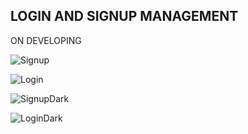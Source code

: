 LOGIN AND SIGNUP MANAGEMENT
-----------------------------------


ON DEVELOPING


![Signup](https://user-images.githubusercontent.com/87264553/145619187-57c4ef4b-3833-4f41-82ff-89354edc00ca.png)



![Login](https://user-images.githubusercontent.com/87264553/145619218-7b5d6cd7-3819-492b-8ffd-7273559d4a0d.png)



![SignupDark](https://user-images.githubusercontent.com/87264553/145619233-7e6f4682-d593-4e40-9300-5e1df68bdefe.png)



![LoginDark](https://user-images.githubusercontent.com/87264553/145619259-65305440-fffa-42d6-9084-85bc031083c1.png)


